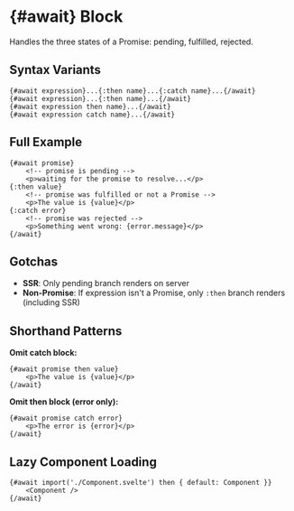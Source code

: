 # {#await} Block

Handles the three states of a Promise: pending, fulfilled, rejected.

## Syntax Variants

```svelte
{#await expression}...{:then name}...{:catch name}...{/await}
{#await expression}...{:then name}...{/await}
{#await expression then name}...{/await}
{#await expression catch name}...{/await}
```

## Full Example

```svelte
{#await promise}
	<!-- promise is pending -->
	<p>waiting for the promise to resolve...</p>
{:then value}
	<!-- promise was fulfilled or not a Promise -->
	<p>The value is {value}</p>
{:catch error}
	<!-- promise was rejected -->
	<p>Something went wrong: {error.message}</p>
{/await}
```

## Gotchas

- **SSR**: Only pending branch renders on server
- **Non-Promise**: If expression isn't a Promise, only `:then` branch renders (including SSR)

## Shorthand Patterns

**Omit catch block:**
```svelte
{#await promise then value}
	<p>The value is {value}</p>
{/await}
```

**Omit then block (error only):**
```svelte
{#await promise catch error}
	<p>The error is {error}</p>
{/await}
```

## Lazy Component Loading

```svelte
{#await import('./Component.svelte') then { default: Component }}
	<Component />
{/await}
```
